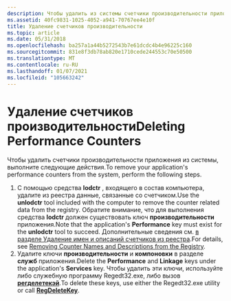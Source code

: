 ```yaml
---
description: Чтобы удалить из системы счетчики производительности приложений, выполните следующие действия.
ms.assetid: 40fc9831-1025-4052-a941-70767ee4e10f
title: Удаление счетчиков производительности
ms.topic: article
ms.date: 05/31/2018
ms.openlocfilehash: ba257a1a44b5272543b7e61dcdc4b4e96225c160
ms.sourcegitcommit: 831e8f3db78ab820e1710cede244553c70e50500
ms.translationtype: MT
ms.contentlocale: ru-RU
ms.lasthandoff: 01/07/2021
ms.locfileid: "105663242"
---
```

# <a name="deleting-performance-counters"></a><span data-ttu-id="7a495-103">Удаление счетчиков производительности</span><span class="sxs-lookup"><span data-stu-id="7a495-103">Deleting Performance Counters</span></span>

<span data-ttu-id="7a495-104">Чтобы удалить счетчики производительности приложения из системы, выполните следующие действия.</span><span class="sxs-lookup"><span data-stu-id="7a495-104">To remove your application's performance counters from the system, perform the following steps.</span></span>

1.  <span data-ttu-id="7a495-105">С помощью средства **lodctr** , входящего в состав компьютера, удалите из реестра данные, связанные со счетчиком.</span><span class="sxs-lookup"><span data-stu-id="7a495-105">Use the **unlodctr** tool included with the computer to remove the counter related data from the registry.</span></span> <span data-ttu-id="7a495-106">Обратите внимание, что для выполнения средства **lodctr** должен существовать ключ **производительности** приложения.</span><span class="sxs-lookup"><span data-stu-id="7a495-106">Note that the application's **Performance** key must exist for the **unlodctr** tool to succeed.</span></span> <span data-ttu-id="7a495-107">Дополнительные сведения см. [в разделе Удаление имен и описаний счетчиков из реестра](removing-counter-names-and-descriptions-from-the-registry.md).</span><span class="sxs-lookup"><span data-stu-id="7a495-107">For details, see [Removing Counter Names and Descriptions from the Registry](removing-counter-names-and-descriptions-from-the-registry.md).</span></span>
2.  <span data-ttu-id="7a495-108">Удалите ключи **производительности** и **компоновки** в разделе **служб** приложения.</span><span class="sxs-lookup"><span data-stu-id="7a495-108">Delete the **Performance** and **Linkage** keys under the application's **Services** key.</span></span> <span data-ttu-id="7a495-109">Чтобы удалить эти ключи, используйте либо служебную программу Regedt32.exe, либо вызов [**регделетекэй**](/windows/desktop/api/winreg/nf-winreg-regdeletekeya).</span><span class="sxs-lookup"><span data-stu-id="7a495-109">To delete these keys, use either the Regedt32.exe utility or call [**RegDeleteKey**](/windows/desktop/api/winreg/nf-winreg-regdeletekeya).</span></span>

 

 
